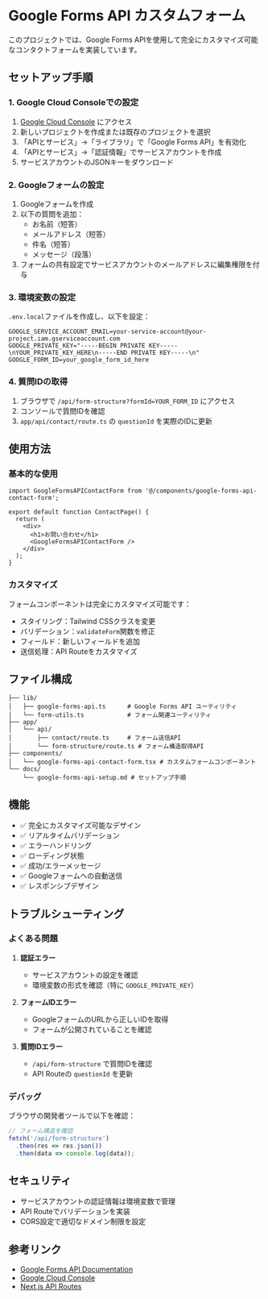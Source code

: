 # Google Forms API カスタムフォーム

このプロジェクトでは、Google Forms APIを使用して完全にカスタマイズ可能なコンタクトフォームを実装しています。

## セットアップ手順

### 1. Google Cloud Consoleでの設定

1. [Google Cloud Console](https://console.cloud.google.com/) にアクセス
2. 新しいプロジェクトを作成または既存のプロジェクトを選択
3. 「APIとサービス」→「ライブラリ」で「Google Forms API」を有効化
4. 「APIとサービス」→「認証情報」でサービスアカウントを作成
5. サービスアカウントのJSONキーをダウンロード

### 2. Googleフォームの設定

1. Googleフォームを作成
2. 以下の質問を追加：
   - お名前（短答）
   - メールアドレス（短答）
   - 件名（短答）
   - メッセージ（段落）
3. フォームの共有設定でサービスアカウントのメールアドレスに編集権限を付与

### 3. 環境変数の設定

`.env.local`ファイルを作成し、以下を設定：

```env
GOOGLE_SERVICE_ACCOUNT_EMAIL=your-service-account@your-project.iam.gserviceaccount.com
GOOGLE_PRIVATE_KEY="-----BEGIN PRIVATE KEY-----\nYOUR_PRIVATE_KEY_HERE\n-----END PRIVATE KEY-----\n"
GOOGLE_FORM_ID=your_google_form_id_here
```

### 4. 質問IDの取得

1. ブラウザで `/api/form-structure?formId=YOUR_FORM_ID` にアクセス
2. コンソールで質問IDを確認
3. `app/api/contact/route.ts` の `questionId` を実際のIDに更新

## 使用方法

### 基本的な使用

```tsx
import GoogleFormsAPIContactForm from '@/components/google-forms-api-contact-form';

export default function ContactPage() {
  return (
    <div>
      <h1>お問い合わせ</h1>
      <GoogleFormsAPIContactForm />
    </div>
  );
}
```

### カスタマイズ

フォームコンポーネントは完全にカスタマイズ可能です：

- スタイリング：Tailwind CSSクラスを変更
- バリデーション：`validateForm`関数を修正
- フィールド：新しいフィールドを追加
- 送信処理：API Routeをカスタマイズ

## ファイル構成

```
├── lib/
│   ├── google-forms-api.ts      # Google Forms API ユーティリティ
│   └── form-utils.ts            # フォーム関連ユーティリティ
├── app/
│   └── api/
│       ├── contact/route.ts     # フォーム送信API
│       └── form-structure/route.ts # フォーム構造取得API
├── components/
│   └── google-forms-api-contact-form.tsx # カスタムフォームコンポーネント
└── docs/
    └── google-forms-api-setup.md # セットアップ手順
```

## 機能

- ✅ 完全にカスタマイズ可能なデザイン
- ✅ リアルタイムバリデーション
- ✅ エラーハンドリング
- ✅ ローディング状態
- ✅ 成功/エラーメッセージ
- ✅ Googleフォームへの自動送信
- ✅ レスポンシブデザイン

## トラブルシューティング

### よくある問題

1. **認証エラー**
   - サービスアカウントの設定を確認
   - 環境変数の形式を確認（特に `GOOGLE_PRIVATE_KEY`）

2. **フォームIDエラー**
   - GoogleフォームのURLから正しいIDを取得
   - フォームが公開されていることを確認

3. **質問IDエラー**
   - `/api/form-structure` で質問IDを確認
   - API Routeの `questionId` を更新

### デバッグ

ブラウザの開発者ツールで以下を確認：

```javascript
// フォーム構造を確認
fetch('/api/form-structure')
  .then(res => res.json())
  .then(data => console.log(data));
```

## セキュリティ

- サービスアカウントの認証情報は環境変数で管理
- API Routeでバリデーションを実装
- CORS設定で適切なドメイン制限を設定

## 参考リンク

- [Google Forms API Documentation](https://developers.google.com/forms/api)
- [Google Cloud Console](https://console.cloud.google.com/)
- [Next.js API Routes](https://nextjs.org/docs/api-routes/introduction)
